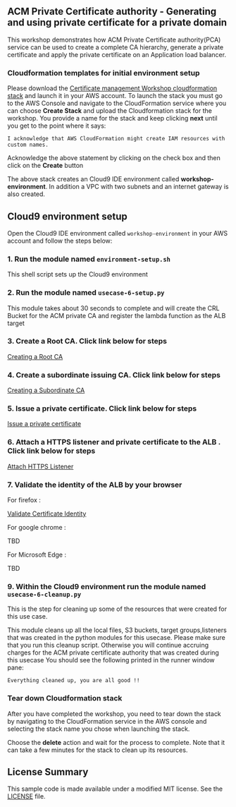 ## ACM Private Certificate authority - Generating and using private certificate for a private domain

This workshop demonstrates how ACM Private Certificate authority(PCA) service can be used to create a complete CA hierarchy, generate a private certificate and apply the 
private certificate on an Application load balancer.

### Cloudformation templates for initial environment setup

Please download the [Certificate management Workshop cloudformation stack](cf-templates/template-acm-pca.yaml) and launch it in your AWS account. To launch the stack you must go to the AWS Console and navigate to the CloudFormation service where you can choose **Create Stack** and upload the Cloudformation stack for the workshop. You provide a name for the stack and keep clicking **next** until you get to the point where it says:

```
I acknowledge that AWS CloudFormation might create IAM resources with custom names.
```

Acknowledge the above statement by clicking on the check box and then click on the **Create** button

The above stack creates an Cloud9 IDE environment called **workshop-environment**. 
In addition a VPC with two subnets and an internet gateway is also created.

## Cloud9 environment setup 

Open the Cloud9 IDE environment called `workshop-environment` in your AWS account and follow the steps below:

### 1. Run the module named `environment-setup.sh`

This shell script sets up the Cloud9 environment 

### 2. Run the module named `usecase-6-setup.py`

This module takes about 30 seconds to complete and will create the CRL Bucket for the ACM private CA and register the lambda function as the ALB target

### 3. Create a Root CA. Click link below for steps

[Creating a Root CA](https://view.highspot.com/viewer/5d46f9bd628ba23f42730e68)  

### 4. Create a subordinate issuing CA. Click link below for steps
 
[Creating a Subordinate CA](https://view.highspot.com/viewer/5d46fd6c659e935f9b000792)  

### 5. Issue a private certificate. Click link below for steps

[Issue a private certificate](https://view.highspot.com/viewer/5d46ff47659e935fbdea2966)  

### 6. Attach a HTTPS listener and private certificate to the ALB . Click link below for steps

[Attach HTTPS Listener](https://view.highspot.com/viewer/5d47012ec79c521b81aae987)  

### 7. Validate the identity of the ALB by your browser 

For firefox :

[Validate Certificate Identity](https://view.highspot.com/viewer/5d47024c8117171d68fd9cca)  

For google chrome :

TBD

For Microsoft Edge :

TBD

### 9. Within the Cloud9 environment run the module named `usecase-6-cleanup.py`

This is the step for cleaning up some of the resources that were created for this use case.

This module cleans up all the local files, S3 buckets, target groups,listeners that was created in the python modules for this usecase.
Please make sure that you run this cleanup script. Otherwise you will continue accruing charges for the ACM private certificate authority that was created during this usecase
You should see the following printed in the runner window pane:
```
Everything cleaned up, you are all good !!
```

### Tear down Cloudformation stack

After you have completed the workshop, you need to tear down the stack by navigating to the CloudFormation service in the AWS console and selecting the stack name you chose when launching the stack. 

Choose the **delete** action and wait for the process to complete. Note that it can take a few minutes for the stack to clean up its resources.

## License Summary

This sample code is made available under a modified MIT license. See the [LICENSE](LICENSE) file.

